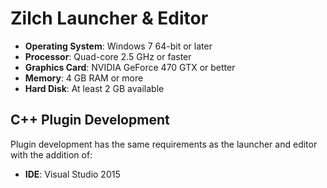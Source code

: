 # Zilch Launcher & Editor
- **Operating System**: Windows 7 64-bit or later 
- **Processor**: Quad-core 2.5 GHz or faster 
- **Graphics Card**: NVIDIA GeForce 470 GTX or better 
- **Memory**: 4 GB RAM or more 
- **Hard Disk**: At least 2 GB available 

## C++ Plugin Development
Plugin development has the same requirements as the launcher and editor with the addition of:
- **IDE**: Visual Studio 2015 
